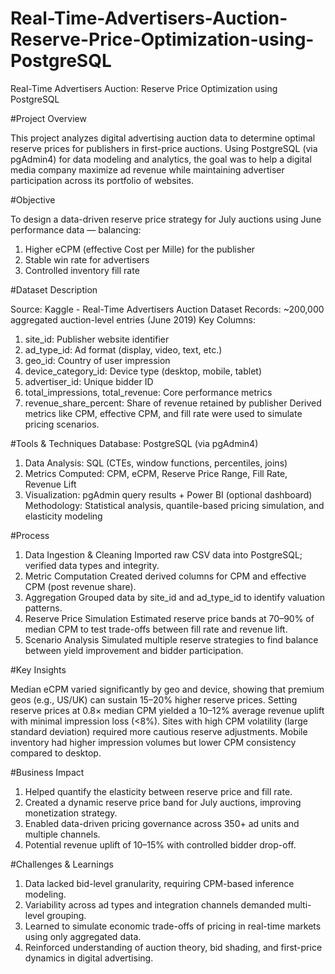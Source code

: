 # Real-Time-Advertisers-Auction-Reserve-Price-Optimization-using-PostgreSQL
Real-Time Advertisers Auction: Reserve Price Optimization using PostgreSQL

#Project Overview

This project analyzes digital advertising auction data to determine optimal reserve prices for publishers in first-price auctions.
Using PostgreSQL (via pgAdmin4) for data modeling and analytics, the goal was to help a digital media company maximize ad revenue while maintaining advertiser participation across its portfolio of websites.

#Objective

To design a data-driven reserve price strategy for July auctions using June performance data — balancing: 
1. Higher eCPM (effective Cost per Mille) for the publisher
2. Stable win rate for advertisers
3. Controlled inventory fill rate

#Dataset Description

Source: Kaggle - Real-Time Advertisers Auction Dataset
Records: ~200,000 aggregated auction-level entries (June 2019)
Key Columns:
1. site_id: Publisher website identifier
2. ad_type_id: Ad format (display, video, text, etc.)
3. geo_id: Country of user impression
4. device_category_id: Device type (desktop, mobile, tablet)
5. advertiser_id: Unique bidder ID
6. total_impressions, total_revenue: Core performance metrics
7. revenue_share_percent: Share of revenue retained by publisher
Derived metrics like CPM, effective CPM, and fill rate were used to simulate pricing scenarios.

#Tools & Techniques
Database: PostgreSQL (via pgAdmin4)
1. Data Analysis: SQL (CTEs, window functions, percentiles, joins)
2. Metrics Computed: CPM, eCPM, Reserve Price Range, Fill Rate, Revenue Lift
3. Visualization: pgAdmin query results + Power BI (optional dashboard)
Methodology: Statistical analysis, quantile-based pricing simulation, and elasticity modeling

#Process

1. Data Ingestion & Cleaning
Imported raw CSV data into PostgreSQL; verified data types and integrity.
2. Metric Computation
Created derived columns for CPM and effective CPM (post revenue share).
3. Aggregation
Grouped data by site_id and ad_type_id to identify valuation patterns.
4. Reserve Price Simulation
Estimated reserve price bands at 70–90% of median CPM to test trade-offs between fill rate and revenue lift.
5. Scenario Analysis
Simulated multiple reserve strategies to find balance between yield improvement and bidder participation.

#Key Insights

 Median eCPM varied significantly by geo and device, showing that premium geos (e.g., US/UK) can sustain 15–20% higher reserve prices.
 Setting reserve prices at 0.8× median CPM yielded a 10–12% average revenue uplift with minimal impression loss (<8%).
 Sites with high CPM volatility (large standard deviation) required more cautious reserve adjustments.
 Mobile inventory had higher impression volumes but lower CPM consistency compared to desktop.

#Business Impact
1. Helped quantify the elasticity between reserve price and fill rate.
2. Created a dynamic reserve price band for July auctions, improving monetization strategy.
3. Enabled data-driven pricing governance across 350+ ad units and multiple channels.
4. Potential revenue uplift of 10–15% with controlled bidder drop-off.

#Challenges & Learnings
1. Data lacked bid-level granularity, requiring CPM-based inference modeling.
2. Variability across ad types and integration channels demanded multi-level grouping.
3. Learned to simulate economic trade-offs of pricing in real-time markets using only aggregated data.
4. Reinforced understanding of auction theory, bid shading, and first-price dynamics in digital advertising.

